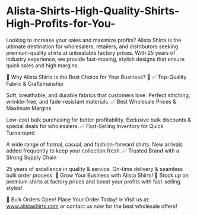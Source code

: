 # Alista-Shirts-High-Quality-Shirts-High-Profits-for-You-
Looking to increase your sales and maximize profits? Alista Shirts is the ultimate destination for wholesalers, retailers, and distributors seeking premium-quality shirts at unbeatable factory prices. With 25 years of industry experience, we provide fast-moving, stylish designs that ensure quick sales and high margins.

💎 Why Alista Shirts is the Best Choice for Your Business? 💎
✅ Top-Quality Fabric & Craftsmanship

Soft, breathable, and durable fabrics that customers love.
Perfect stitching, wrinkle-free, and fade-resistant materials.
✅ Best Wholesale Prices & Maximum Margins

Low-cost bulk purchasing for better profitability.
Exclusive bulk discounts & special deals for wholesalers.
✅ Fast-Selling Inventory for Quick Turnaround

A wide range of formal, casual, and fashion-forward shirts.
New arrivals added frequently to keep your collection fresh.
✅ Trusted Brand with a Strong Supply Chain

25 years of excellence in quality & service.
On-time delivery & seamless bulk order process.
🚀 Grow Your Business with Alista Shirts! 🚀
Stock up on premium shirts at factory prices and boost your profits with fast-selling styles!

📢 Bulk Orders Open! Place Your Order Today!
🌐 Visit us at: www.alistashirts.com or contact us now for the best wholesale offers!
